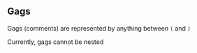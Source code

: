 ## Gags
Gags (comments) are represented by anything between `(` and `)`  

Currently, gags cannot be nested  

